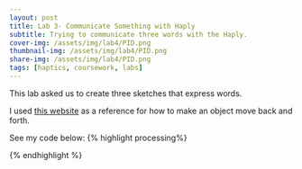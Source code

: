 ```yaml
---
layout: post
title: Lab 3- Communicate Something with Haply
subtitle: Trying to communicate three words with the Haply.
cover-img: /assets/img/lab4/PID.png
thumbnail-img: /assets/img/lab4/PID.png
share-img: /assets/img/lab4/PID.png
tags: [haptics, coursework, labs]
---
```

This lab asked us to create three sketches that express words.

I used <a href="http://processing.flosscience.com/processing-for-android/macul-2012/make-an-object-move">this website</a> as a reference for how to make an object move back and forth.


See my code below:
{% highlight processing%}

{% endhighlight %}